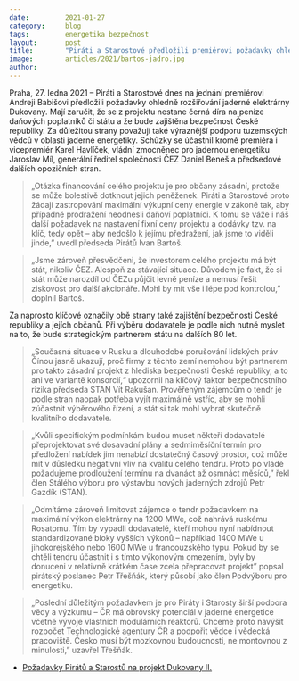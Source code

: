 ```yaml
---
date:         2021-01-27 
category:     blog
tags:         energetika bezpečnost
layout:       post
title:        "Piráti a Starostové předložili premiérovi požadavky ohledně rozšiřování Dukovan. Chtějí chránit peněženky občanů, bezpečnost země a lepší podporu vědců"
image:        articles/2021/bartos-jadro.jpg
author:       
---
```



Praha, 27. ledna 2021 – Piráti a Starostové dnes na jednání premiérovi Andreji Babišovi předložili požadavky ohledně rozšiřování jaderné elektrárny Dukovany. Mají zaručit, že se z projektu nestane černá díra na peníze daňových poplatníků či státu a že bude zajištěna bezpečnost České republiky. Za důležitou strany považují také výraznější podporu tuzemských vědců v oblasti jaderné energetiky. Schůzky se účastnil kromě premiéra i vicepremiér Karel Havlíček, vládní zmocněnec pro jadernou energetiku Jaroslav Míl, generální ředitel společnosti ČEZ Daniel Beneš a předsedové dalších opozičních stran.

> „Otázka financování celého projektu je pro občany zásadní, protože se může bolestivě dotknout jejich peněženek. Piráti a Starostové proto žádají zastropování maximální výkupní ceny energie v zákoně tak, aby případné prodražení neodnesli daňoví poplatníci. K tomu se váže i náš další požadavek na nastavení fixní ceny projektu a dodávky tzv. na klíč, tedy opět – aby nedošlo k jejímu předražení, jak jsme to viděli jinde,” uvedl předseda Pirátů Ivan Bartoš. 

> „Jsme zároveň přesvědčeni, že investorem celého projektu má být stát, nikoliv ČEZ. Alespoň za stávající situace. Důvodem je fakt, že si stát může narozdíl od ČEZu půjčit levně peníze a nemusí řešit ziskovost pro další akcionáře. Mohl by mít vše i lépe pod kontrolou,” doplnil Bartoš. 

Za naprosto klíčové označily obě strany také zajištění bezpečnosti České republiky a jejích občanů. Při výběru dodavatele je podle nich nutné myslet na to, že bude strategickým partnerem státu na dalších 80 let. 

> „Současná situace v Rusku a dlouhodobé porušování lidských práv Čínou jasně ukazují, proč firmy z těchto zemí nemohou být partnerem pro takto zásadní projekt z hlediska bezpečnosti České republiky, a to ani ve variantě konsorcií,“ upozornil na klíčový faktor bezpečnostního rizika předseda STAN Vít Rakušan. Prověřeným zájemcům o tendr je podle stran naopak potřeba vyjít maximálně vstříc, aby se mohli zúčastnit výběrového řízení, a stát si tak mohl vybrat skutečně kvalitního dodavatele.

> „Kvůli specifickým podmínkám budou muset někteří dodavatelé přeprojektovat své dosavadní plány a sedmiměsíční termín pro předložení nabídek jim nenabízí dostatečný časový prostor, což může mít v důsledku negativní vliv na kvalitu celého tendru. Proto po vládě požadujeme prodloužení termínu na dvanáct až osmnáct měsíců,” řekl člen Stálého výboru pro výstavbu nových jaderných zdrojů Petr Gazdík (STAN).

> „Odmítáme zároveň limitovat zájemce o tendr požadavkem na maximální výkon elektrárny na 1200 MWe, což nahrává ruskému Rosatomu. Tím by vypadli dodavatelé, kteří mohou nyní nabídnout standardizované bloky vyšších výkonů – například 1400 MWe u jihokorejského nebo 1600 MWe u francouzského typu. Pokud by se chtěli tendru účastnit i s tímto výkonovým omezením, byly by donuceni v relativně krátkém čase zcela přepracovat projekt” popsal pirátský poslanec Petr Třešňák, který působí jako člen Podvýboru pro energetiku.

> „Poslední důležitým požadavkem je pro Piráty i Starosty širší podpora vědy a výzkumu – ČR má obrovský potenciál v jaderné energetice včetně vývoje vlastních modulárních reaktorů. Chceme proto navýšit rozpočet Technologické agentury ČR a podpořit vědce i vědecká pracoviště. Česko musí být mozkovnou budoucnosti, ne montovnou z minulosti,” uzavřel Třešňák.

* [Požadavky Pirátů a Starostů na projekt Dukovany II.](https://www.pirati.cz/assets/pdf/Piráti-Starostové-požadavky-Dukovany.pdf)
